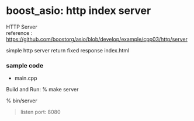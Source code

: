 boost_asio: http index server
===============

HTTP Server  
reference : https://github.com/boostorg/asio/blob/develop/example/cpp03/http/server

simple http server
return fixed response index.html

### sample code
- main.cpp


Build and Run:
% make server

% bin/server
> listen port: 8080



